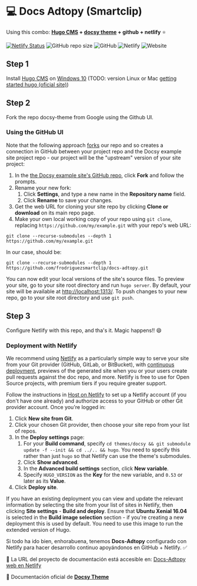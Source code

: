 # :computer: Docs Adtopy (Smartclip)

Using this combo: **[Hugo CMS](https://github.com/gohugoio/hugo) + [docsy theme](https://github.com/google/docsy-example) + github + netlify** :star:

[![Netlify Status](https://api.netlify.com/api/v1/badges/0497bbba-6424-4317-83ea-932fefdb490a/deploy-status)](https://app.netlify.com/sites/docs-adtopy/deploys) ![GitHub repo size](https://img.shields.io/github/repo-size/frodriguezsmartclip/docs-adtopy) ![GitHub](https://img.shields.io/github/license/frodriguezsmartclip/docs-adtopy) ![Netlify](https://img.shields.io/netlify/0497bbba-6424-4317-83ea-932fefdb490a?label=netlify%20workflow) ![Website](https://img.shields.io/website?label=status%20web%20docs-adtopy&url=https%3A%2F%2Fdocs-adtopy.netlify.com%2F)

## Step 1

Install [Hugo CMS](https://gohugo.io/getting-started/quick-start/) on  [Windows 10](https://imalexissaez.github.io/2018/07/08/instalando-hugo-en-windows/) (TODO: version Linux or Mac [getting started hugo (oficial site)](https://gohugo.io/getting-started/installing/))

## Step 2

Fork the repo docsy-theme from Google using the Github UI.

### Using the GitHub UI

Note that the following approach [forks](https://help.github.com/en/articles/fork-a-repo) our repo and so creates a connection in GitHub between your project repo and the Docsy example site project repo - our project will be the "upstream" version of your site project:

1. In the [the Docsy example site's GitHub repo](https://github.com/google/docsy-example), click **Fork** and follow the prompts.
1. Rename your new fork:
    1. Click **Settings**, and type a new name in the **Repository name** field.
    1. Click **Rename** to save your changes.
1. Get the web URL for cloning your site repo by clicking **Clone or download** on its main repo page.
1. Make your own local working copy of your repo using `git clone`, replacing `https://github.com/my/example.git` with your repo's web URL:

```git
git clone --recurse-submodules --depth 1 https://github.com/my/example.git
```

In our case, should be:

```git
git clone --recurse-submodules --depth 1 https://github.com/frodriguezsmartclip/docs-adtopy.git
```

You can now edit your local versions of the site's source files. To preview your site, go to your site root directory and run `hugo server`. By default, your site will be available at <http://localhost:1313/>. To push changes to your new repo, go to your site root directory and use `git push`.

## Step 3

Configure Netlify with this repo, and tha's it. Magic happens!! :smile:

### Deployment with Netlify

We recommend using [Netlify](https://www.netlify.com/) as a particularly simple way to serve your site from your Git provider (GitHub, GitLab, or BitBucket), with [continuous deployment](https://www.netlify.com/docs/continuous-deployment/), previews of the generated site when you or your users create pull requests against the doc repo, and more. Netlify is free to use for Open Source projects, with premium tiers if you require greater support.

Follow the instructions in [Host on Netlify](https://gohugo.io/hosting-and-deployment/hosting-on-netlify/) to set up a Netlify account (if you don't have one already) and authorize access to your GitHub or other Git provider account. Once you're logged in:

1. Click **New site from Git**.
1. Click your chosen Git provider, then choose your site repo from your list of repos.
1. In the **Deploy settings** page:
   1. For your **Build command**, specify `cd themes/docsy && git submodule update -f --init && cd ../.. && hugo`. You need to specify this rather than just `hugo` so that Netlify can use the theme's submodules.
   1. Click **Show advanced**.
   1. In the **Advanced build settings** section, click **New variable**.
   1. Specify `HUGO_VERSION` as the **Key** for the new variable, and `0.53` or later as its **Value**.
1. Click **Deploy site**.

If you have an existing deployment you can view and update the relevant information by selecting the site from your list of sites in Netlify, then clicking **Site settings** - **Build and deploy**. Ensure that **Ubuntu Xenial 16.04** is selected in the **Build image selection** section - if you're creating a new deployment this is used by default. You need to use this image to run the extended version of Hugo.

Si todo ha ido bien, enhorabuena, tenemos **Docs-Adtopy** configurado con Netlify para hacer desarrollo continuo apoyándonos en GitHub + Netlify. :white_check_mark:

:link: La URL del proyecto de documentación está accesible en: [Docs-Adtopy web en Netlify](https://docs-adtopy.netlify.com/)

:link: Documentación oficial de [**Docsy Theme**](https://www.docsy.dev/docs/)
